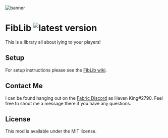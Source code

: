 ![banner](https://raw.githubusercontent.com/Hephaestus-Dev/FibLib/master/banner.png "banner")
# FibLib ![latest version](https://img.shields.io/github/v/release/Hephaestus-Dev/FibLib)
This is a library all about lying to your players! 

## Setup
For setup instructions please see the [FibLib wiki](https://github.com/Hephaestus-Dev/FibLib/wiki).

## Contact Me
I can be found hanging out on the [Fabric Discord](https://discord.gg/v6v4pMv) as Haven King#2790. Feel free to shoot me a message there if you have any questions.

## License
This mod is available under the MIT license.

